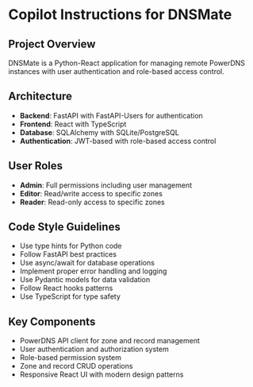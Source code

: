 # Copilot Instructions for DNSMate

<!-- Use this file to provide workspace-specific custom instructions to Copilot. For more details, visit https://code.visualstudio.com/docs/copilot/copilot-customization#_use-a-githubcopilotinstructionsmd-file -->

## Project Overview
DNSMate is a Python-React application for managing remote PowerDNS instances with user authentication and role-based access control.

## Architecture
- **Backend**: FastAPI with FastAPI-Users for authentication
- **Frontend**: React with TypeScript
- **Database**: SQLAlchemy with SQLite/PostgreSQL
- **Authentication**: JWT-based with role-based access control

## User Roles
- **Admin**: Full permissions including user management
- **Editor**: Read/write access to specific zones
- **Reader**: Read-only access to specific zones

## Code Style Guidelines
- Use type hints for Python code
- Follow FastAPI best practices
- Use async/await for database operations
- Implement proper error handling and logging
- Use Pydantic models for data validation
- Follow React hooks patterns
- Use TypeScript for type safety

## Key Components
- PowerDNS API client for zone and record management
- User authentication and authorization system
- Role-based permission system
- Zone and record CRUD operations
- Responsive React UI with modern design patterns
